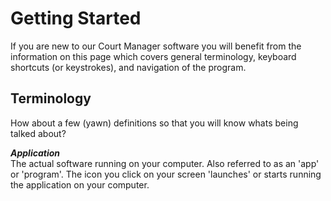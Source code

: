 # Getting Started

If you are new to our Court Manager software you will benefit from the information on this page which covers general terminology, keyboard shortcuts (or keystrokes), and navigation of the program.

## Terminology

How about a few (yawn) definitions so that you will know whats being talked about?

***Application***  
The actual software running on your computer. Also referred to as an 'app' or 'program'. The icon you click on your screen 'launches' or starts running the     application on your computer.


